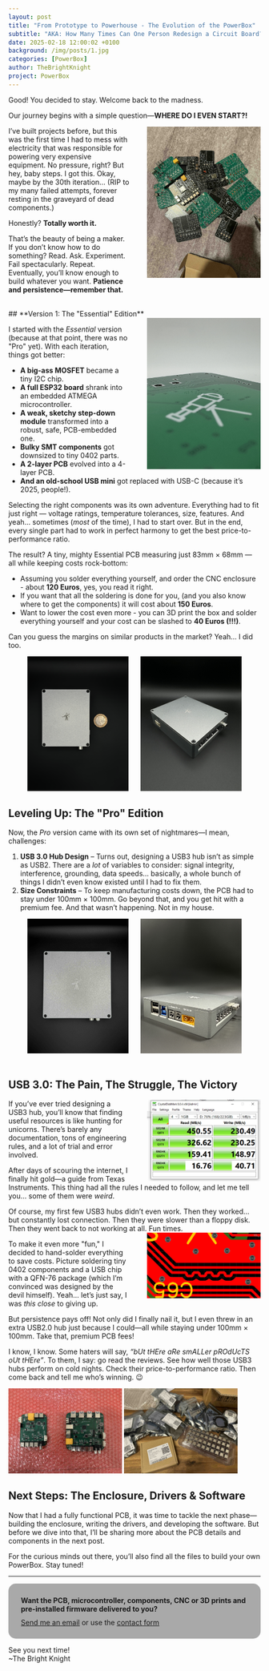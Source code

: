 ```yaml
---
layout: post
title: "From Prototype to Powerhouse - The Evolution of the PowerBox"
subtitle: "AKA: How Many Times Can One Person Redesign a Circuit Board?"
date: 2025-02-18 12:00:02 +0100
background: /img/posts/1.jpg
categories: [PowerBox]
author: TheBrightKnight
project: PowerBox
---
```


<link rel="stylesheet"
        href="https://cdnjs.cloudflare.com/ajax/libs/highlight.js/10.0.3/styles/default.min.css">
<script src="https://cdnjs.cloudflare.com/ajax/libs/highlight.js/10.0.3/highlight.min.js"></script>
<script>hljs.initHighlightingOnLoad();</script>

<style>
  .responsive-img {
    float: right;
    max-width: 45%;
    height: auto;
    margin-left: 35px;
  }

  .responsive-img2 {
    height: auto;
  }

  @media (max-width: 768px) {
    .responsive-img {
      float: none;
      display: block;
      max-width: 100%;
      margin: 0 auto;
    }
    .responsive-img2 {
      float: none !important;
      display: block !important;
      max-width: 100% !important;
      margin: 0 auto !important;
      margin-bottom: 10px  !important;
    }

  }
</style>

Good! You decided to stay. Welcome back to the madness.

Our journey begins with a simple question—**WHERE DO I EVEN START?!**

<img src="/img/powerbox_post2/6.jpeg" class="responsive-img">
I’ve built projects before, but this was the first time I had to mess with electricity that was responsible for powering very expensive equipment. No pressure, right? But hey, baby steps. I got this. Okay, maybe by the 30th iteration… (RIP to my many failed attempts, forever resting in the graveyard of dead components.)

Honestly? **Totally worth it.**

That’s the beauty of being a maker. If you don’t know how to do something? Read. Ask. Experiment. Fail spectacularly. Repeat. Eventually, you’ll know enough to build whatever you want. **Patience and persistence—remember that.**

<br>
## **Version 1: The "Essential" Edition**

<img src="/img/powerbox_post2/7.JPG" class="responsive-img">

I started with the _Essential_ version (because at that point, there was no "Pro" yet). With each iteration, things got better:

- **A big-ass MOSFET** became a tiny I2C chip.
- **A full ESP32 board** shrank into an embedded ATMEGA microcontroller.
- **A weak, sketchy step-down module** transformed into a robust, safe, PCB-embedded one.
- **Bulky SMT components** got downsized to tiny 0402 parts.
- **A 2-layer PCB** evolved into a 4-layer PCB.
- **And an old-school USB mini** got replaced with USB-C (because it’s 2025, people!).

Selecting the right components was its own adventure. Everything had to fit just right — voltage ratings, temperature tolerances, size, features. And yeah… sometimes (_most_ of the time), I had to start over. But in the end, every single part had to work in perfect harmony to get the best price-to-performance ratio.

The result? A tiny, mighty Essential PCB measuring just 83mm × 68mm — all while keeping costs rock-bottom:

- Assuming you solder everything yourself, and order the CNC enclosure - about **120 Euros**, yes, you read it right.
- If you want that all the soldering is done for you, (and you also know where to get the components) it will cost about **150 Euros**.
- Want to lower the cost even more - you can 3D print the box and solder everything yourself and your cost can be slashed to **40 Euros (!!!)**.

Can you guess the margins on similar products in the market? Yeah… I did too.

<div style="text-align:center;">
<img src="/img/powerbox_post2/1.jpg"  style="max-width:40%; height:auto; margin-right: 20px" class="responsive-img2">
<img src="/img/powerbox_post2/2.jpg"  style="max-width:40%; height:auto;" class="responsive-img2">
</div>

## **Leveling Up: The "Pro" Edition**

Now, the _Pro_ version came with its own set of nightmares—I mean, challenges:

1. **USB 3.0 Hub Design** – Turns out, designing a USB3 hub isn’t as simple as USB2. There are a _lot_ of variables to consider: signal integrity, interference, grounding, data speeds… basically, a whole bunch of things I didn’t even know existed until I had to fix them.
2. **Size Constraints** – To keep manufacturing costs down, the PCB had to stay under 100mm × 100mm. Go beyond that, and you get hit with a premium fee. And that wasn’t happening. Not in my house.

<div style="text-align:center;">
<img src="/img/powerbox_post2/3.jpeg"  style="max-width:40%; height:auto; margin-right: 20px" class="responsive-img2">
<img src="/img/powerbox_post2/4.jpg"  style="max-width:40%; height:auto;" class="responsive-img2">
</div>
<br>

## **USB 3.0: The Pain, The Struggle, The Victory**

<img src="/img/powerbox_post2/9.JPG" class="responsive-img">

If you’ve ever tried designing a USB3 hub, you’ll know that finding useful resources is like hunting for unicorns. There’s barely any documentation, tons of engineering rules, and a lot of trial and error involved.

After days of scouring the internet, I finally hit gold—a guide from Texas Instruments. This thing had all the rules I needed to follow, and let me tell you… some of them were _weird_.

Of course, my first few USB3 hubs didn’t even work. Then they worked… but constantly lost connection. Then they were slower than a floppy disk. Then they went back to not working at all. Fun times.
<img src="/img/powerbox_post2/10.JPG" class="responsive-img">

To make it even more "fun," I decided to hand-solder everything to save costs. Picture soldering tiny 0402 components and a USB chip with a QFN-76 package (which I’m convinced was designed by the devil himself). Yeah… let’s just say, I was _this close_ to giving up.

But persistence pays off! Not only did I finally nail it, but I even threw in an extra USB2.0 hub just because I could—all while staying under 100mm × 100mm. Take that, premium PCB fees!

I know, I know. Some haters will say, _“bUt tHEre aRe smALLer pROdUcTS oUt tHEre”_. To them, I say: go read the reviews. See how well those USB3 hubs perform on cold nights. Check their price-to-performance ratio. Then come back and tell me who’s winning. 😉

<img src="/img/powerbox_post2/5.jpeg"  style="max-width:45%; height:auto;" class="responsive-img2">
<img src="/img/powerbox_post2/8.jpeg"  style="max-width:45%; height:auto;" class="responsive-img2">

## **Next Steps: The Enclosure, Drivers & Software**

Now that I had a fully functional PCB, it was time to tackle the next phase—building the enclosure, writing the drivers, and developing the software. But before we dive into that, I’ll be sharing more about the PCB details and components in the next post.

For the curious minds out there, you’ll also find all the files to build your own PowerBox. Stay tuned!

---

<div style="background: darkgray;padding: 25px; padding-bottom: 10px; border-radius: 15px;">
<font style="font-weight: bold">Want the PCB, microcontroller, components, CNC or 3D prints and pre-installed firmware delivered to you?</font> 
<p style="margin-top: 10px"><a href="mailto:TheBrightKnight@duck.com"><u>Send me an email</u></a> or use the <a href="/contact"><u>contact form</u></a></p>
</div>

See you next time!  
~The Bright Knight
